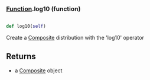 ### [Function](Function.md).log10 (function)


```py

def log10(self)

```



Create a [Composite](Composite.md) distribution with the 'log10' operator

Returns
-----------
* a [Composite](Composite.md) object

